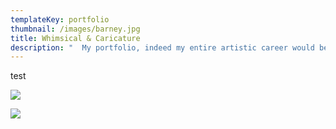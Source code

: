 ```yaml
---
templateKey: portfolio
thumbnail: /images/barney.jpg
title: Whimsical & Caricature
description: "  My portfolio, indeed my entire artistic career would be eminently incomplete   without humor and specifically, caricature.  In addition to studio   assignments, I have also enjoyed many years of drawing live for events-- great   for sharpening the skills of observation and interpretation.  Plus it makes   for outrageous and expeditious entertainment!  Here you will see work for   clients such as Our State and Outdoor Life Magazine, Corcoran Printing,   Goodwill Industries, Krispy Kreme, and others.  A picture is worth a thousand   laughs!"
---
```


test

![](/images/350x150.png)

![](/images/moon.jpg)
